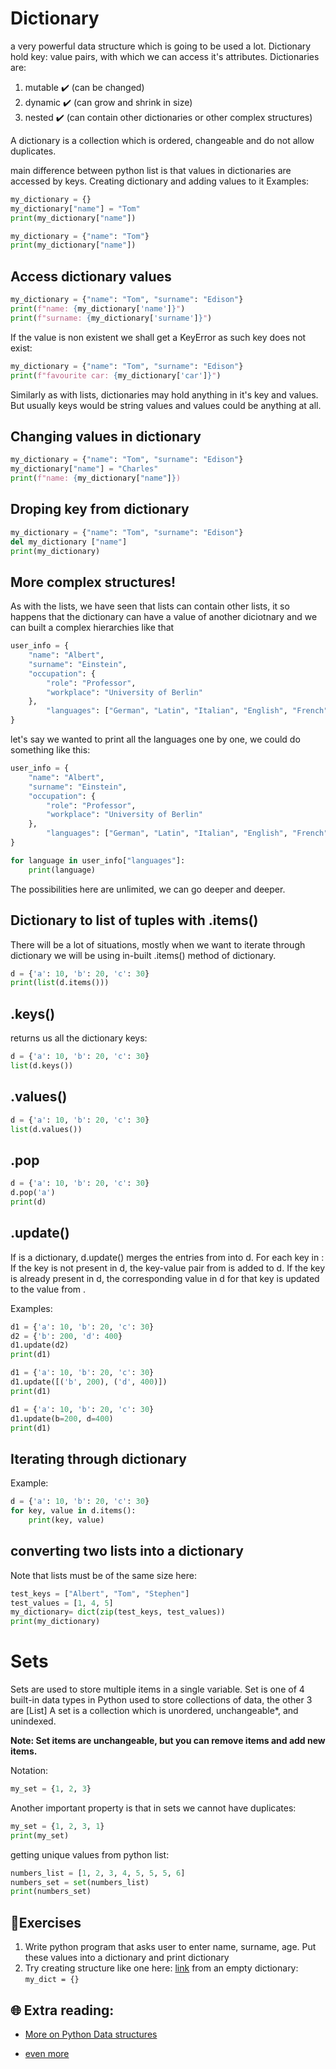 # Dictionary

a very powerful data structure which is going to be used a lot. Dictionary hold key: value pairs, with which we can access it's attributes.
Dictionaries are: 

1. mutable ✔️ (can be changed)
1. dynamic ✔️ (can grow and shrink in size)
1. nested ✔️ (can contain other dictionaries or other complex structures)

A dictionary is a collection which is ordered, changeable and do not allow duplicates.

main difference between python list is that values in dictionaries are accessed by keys.
Creating dictionary and adding values to it
Examples:

```python
my_dictionary = {}
my_dictionary["name"] = "Tom"
print(my_dictionary["name"])
```

```python
my_dictionary = {"name": "Tom"}
print(my_dictionary["name"])
```

## Access dictionary values

```python
my_dictionary = {"name": "Tom", "surname": "Edison"}
print(f"name: {my_dictionary['name']}")
print(f"surname: {my_dictionary['surname']}")
```

If the value is non existent we shall get a KeyError as such key does not exist:
```python
my_dictionary = {"name": "Tom", "surname": "Edison"}
print(f"favourite car: {my_dictionary['car']}")
```

Similarly as with lists, dictionaries may hold anything in it's key and values. But usually keys would be string values and values could be anything at all.

## Changing values in dictionary

```python
my_dictionary = {"name": "Tom", "surname": "Edison"}
my_dictionary["name"] = "Charles"
print(f"name: {my_dictionary["name"]})
```

## Droping key from dictionary

```python
my_dictionary = {"name": "Tom", "surname": "Edison"}
del my_dictionary ["name"]
print(my_dictionary)
```


## <a name="complex"></a>More complex structures!
As with the lists, we have seen that lists can contain other lists, it so happens that the dictionary can have a value of another diciotnary and we can built a complex hierarchies like that
```python
user_info = {
	"name": "Albert",
	"surname": "Einstein",
	"occupation": {
		"role": "Professor",
		"workplace": "University of Berlin"
	},
        "languages": ["German", "Latin", "Italian", "English", "French"]
}
```

let's say we wanted to print all the languages one by one, we could do something like this:
```python
user_info = {
	"name": "Albert",
	"surname": "Einstein",
	"occupation": {
		"role": "Professor",
		"workplace": "University of Berlin"
	},
        "languages": ["German", "Latin", "Italian", "English", "French"]
}

for language in user_info["languages"]:
    print(language)
```
The possibilities here are unlimited, we can go deeper and deeper.


## Dictionary to list of tuples with .items()

There will be a lot of situations, mostly when we want to iterate through dictionary we will be using in-built .items() method of dictionary.

```python
d = {'a': 10, 'b': 20, 'c': 30}
print(list(d.items()))
```

## .keys()

returns us all the dictionary keys:

```python
d = {'a': 10, 'b': 20, 'c': 30}
list(d.keys())
```

## .values()
```python
d = {'a': 10, 'b': 20, 'c': 30}
list(d.values())
```

## .pop

```python
d = {'a': 10, 'b': 20, 'c': 30}
d.pop('a')
print(d)
```

## .update(<obj>)

If <obj> is a dictionary, d.update(<obj>) merges the entries from <obj> into d. For each key in <obj>:
If the key is not present in d, the key-value pair from <obj> is added to d.
If the key is already present in d, the corresponding value in d for that key is updated to the value from <obj>.

Examples:

```python
d1 = {'a': 10, 'b': 20, 'c': 30}
d2 = {'b': 200, 'd': 400}
d1.update(d2)
print(d1)
```

```python
d1 = {'a': 10, 'b': 20, 'c': 30}
d1.update([('b', 200), ('d', 400)])
print(d1)
```

```python
d1 = {'a': 10, 'b': 20, 'c': 30}
d1.update(b=200, d=400)
print(d1)
```

## Iterating through dictionary

Example:
```python
d = {'a': 10, 'b': 20, 'c': 30}
for key, value in d.items():
    print(key, value)
```

## converting two lists into a dictionary

Note that lists must be of the same size here:
```python
test_keys = ["Albert", "Tom", "Stephen"]
test_values = [1, 4, 5]
my_dictionary= dict(zip(test_keys, test_values))
print(my_dictionary)
```

# Sets

Sets are used to store multiple items in a single variable.
Set is one of 4 built-in data types in Python used to store collections of data, the other 3 are [List]
A set is a collection which is unordered, unchangeable*, and unindexed.

**Note: Set items are unchangeable, but you can remove items and add new items.**

Notation:
```python
my_set = {1, 2, 3}
```


Another important property is that in sets we cannot have duplicates:

```python
my_set = {1, 2, 3, 1}
print(my_set)
```

getting unique values from python list:
```python
numbers_list = [1, 2, 3, 4, 5, 5, 5, 6]
numbers_set = set(numbers_list)
print(numbers_set)
```

## 🧠Exercises

1. Write python program that asks user to enter name, surname, age. Put these values into a dictionary and print dictionary
1. Try creating structure like one here: [link](#complex) from an empty dictionary: `my_dict = {}`


## 🌐  Extra reading:
* [More on Python Data structures](https://corporatefinanceinstitute.com/resources/data-science/python-data-structures/)

* [even more](https://www.edureka.co/blog/data-structures-in-python/)

